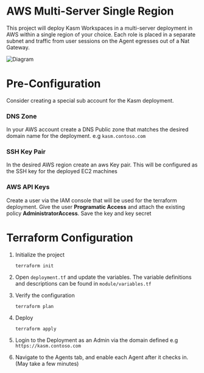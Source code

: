 # AWS Multi-Server Single Region
This project will deploy Kasm Workspaces in a multi-server deployment in AWS within a single region of your choice.
Each role is placed in a separate subnet and traffic from user sessions on the Agent egresses out of a Nat Gateway.


![Diagram][Image_Diagram]

[Image_Diagram]: https://f.hubspotusercontent30.net/hubfs/5856039/terraform/diagrams/aws-multi-server-nat-gw.png "Diagram"




# Pre-Configuration
Consider creating a special sub account for the Kasm deployment.

### DNS Zone
In your AWS account create a DNS Public zone that matches the desired domain name for the deployment. e.g `kasm.contoso.com`

### SSH Key Pair
In the desired AWS region create an aws Key pair. This will be configured as the SSH key for the deployed EC2 machines

### AWS API Keys
Create a user via the IAM console that will be used for the terraform deployment. Give the user **Programatic Access**
and attach the existing policy **AdministratorAccess**. Save the key and key secret



# Terraform Configuration

1. Initialize the project

       terraform init

2. Open `deployment.tf` and update the variables. The variable definitions and descriptions
can be found in `module/variables.tf`
   

3. Verify the configuration

       terraform plan

4. Deploy

       terraform apply


5. Login to the Deployment as an Admin via the domain defined e.g `https://kasm.contoso.com`

6. Navigate to the Agents tab, and enable each Agent after it checks in. (May take a few minutes)


